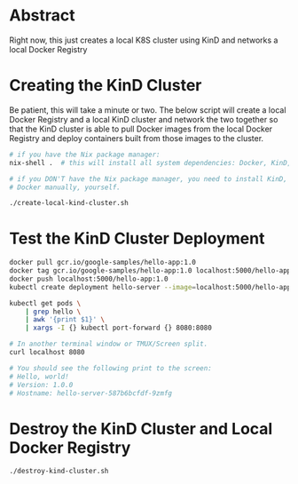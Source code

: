 # Abstract

Right now, this just creates a local K8S cluster using KinD and networks a local
Docker Registry

# Creating the KinD Cluster

Be patient, this will take a minute or two.  The below script will create a
local Docker Registry and a local KinD cluster and network the two together so
that the KinD cluster is able to pull Docker images from the local Docker
Registry and deploy containers built from those images to the cluster.

```bash
# if you have the Nix package manager:
nix-shell .  # this will install all system dependencies: Docker, KinD, K8S,...

# if you DON'T have the Nix package manager, you need to install KinD, K8S, and
# Docker manually, yourself.

./create-local-kind-cluster.sh
```

# Test the KinD Cluster Deployment

```bash
docker pull gcr.io/google-samples/hello-app:1.0
docker tag gcr.io/google-samples/hello-app:1.0 localhost:5000/hello-app:1.0
docker push localhost:5000/hello-app:1.0
kubectl create deployment hello-server --image=localhost:5000/hello-app:1.0

kubectl get pods \
    | grep hello \
    | awk '{print $1}' \
    | xargs -I {} kubectl port-forward {} 8080:8080

# In another terminal window or TMUX/Screen split.
curl localhost 8080

# You should see the following print to the screen:
# Hello, world!
# Version: 1.0.0
# Hostname: hello-server-587b6bcfdf-9zmfg
```

# Destroy the KinD Cluster and Local Docker Registry

```bash
./destroy-kind-cluster.sh
```
